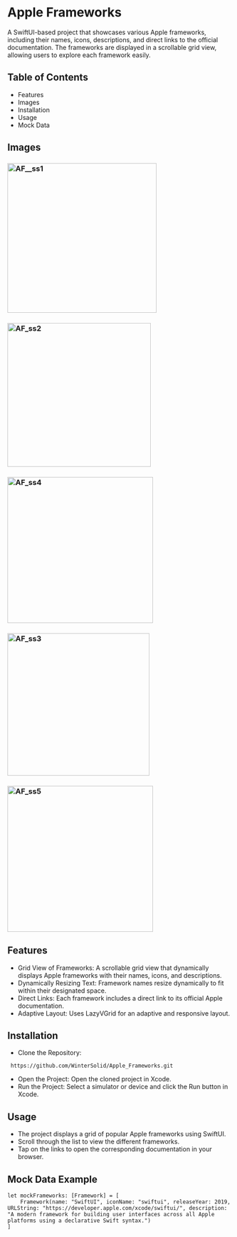 # Apple Frameworks

A SwiftUI-based project that showcases various Apple frameworks, including their names, icons, descriptions, and direct links to the official documentation. The frameworks are displayed in a scrollable grid view, allowing users to explore each framework easily.

## Table of Contents
- Features
- Images
- Installation
- Usage
- Mock Data

## Images
### <img width="335" alt="AF__ss1" src="https://github.com/user-attachments/assets/83fbff70-5c6b-4553-9ea1-f330cdb764b2">
### <img width="322" alt="AF_ss2" src="https://github.com/user-attachments/assets/047a5252-92a0-463a-8d04-a8edf6f4346b">
### <img width="327" alt="AF_ss4" src="https://github.com/user-attachments/assets/c45da225-fea8-447c-aa1b-40127ac9b2a6">
### <img width="319" alt="AF_ss3" src="https://github.com/user-attachments/assets/d6de90ff-46e1-49b8-b138-3a67dc84f5cc">
### <img width="327" alt="AF_ss5" src="https://github.com/user-attachments/assets/e5bfe221-d096-47b9-b26a-06301eda03da">





## Features
- Grid View of Frameworks: A scrollable grid view that dynamically displays Apple frameworks with their names, icons, and descriptions.
- Dynamically Resizing Text: Framework names resize dynamically to fit within their designated space.
- Direct Links: Each framework includes a direct link to its official Apple documentation.
- Adaptive Layout: Uses LazyVGrid for an adaptive and responsive layout.

## Installation
- Clone the Repository:
```[
 https://github.com/WinterSolid/Apple_Frameworks.git
```
- Open the Project: Open the cloned project in Xcode.
- Run the Project: Select a simulator or device and click the Run button in Xcode.

## Usage
- The project displays a grid of popular Apple frameworks using SwiftUI.
- Scroll through the list to view the different frameworks.
- Tap on the links to open the corresponding documentation in your browser.
## Mock Data Example
```
let mockFrameworks: [Framework] = [
    Framework(name: "SwiftUI", iconName: "swiftui", releaseYear: 2019, URLString: "https://developer.apple.com/xcode/swiftui/", description: "A modern framework for building user interfaces across all Apple platforms using a declarative Swift syntax.")
]
```
